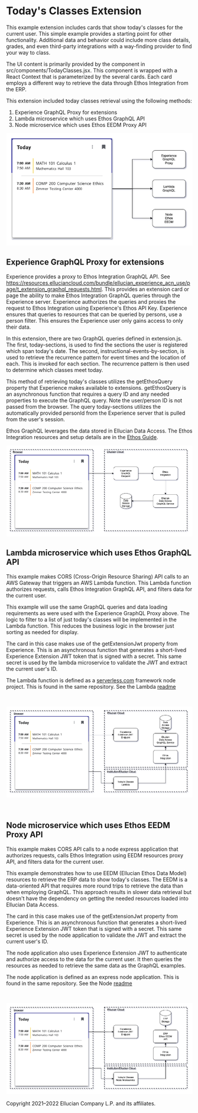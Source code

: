 # Today's Classes Extension
This example extension includes cards that show today's classes for the current user. This simple example provides a starting point for other functionality. Additional data and behavior could include more class details, grades, and even third-party integrations with a way-finding provider to find your way to class.

The UI content is primarily provided by the component in src/components/TodayClasses.jsx. This component is wrapped with a React Context that is parameterized by the several cards. Each card employs a different way to retrieve the data through Ethos Integration from the ERP.

This extension included today classes retrieval using the following methods:
1. Experience GraphQL Proxy for extensions
1. Lambda microservice which uses Ethos GraphQL API
1. Node microservice which uses Ethos EEDM Proxy API

![](../docs/images/Todays-Classes-Ethos-Example.png)

## Experience GraphQL Proxy for extensions

Experience provides a proxy to Ethos Integration GraphQL API. See https://resources.elluciancloud.com/bundle/ellucian_experience_acn_use/page/t_extension_graphql_requests.html. This provides an extension card or page the ability to make Ethos Integration GraphQL queries through the Experience server. Experience authorizes the queries and proxies the request to Ethos Integration using Experience's Ethos API Key. Experience ensures that queries to resources that can be queried by persons, use a person filter. This ensures the Experience user only gains access to only their data.

In this extension, there are two GraphQL queries defined in extension.js. The first, today-sections, is used to find the sections the user is registered which span today's date. The second, instructional-events-by-section, is used to retrieve the recurrence pattern for event times and the location of each. This is invoked for each section. The recurrence pattern is then used to determine which classes meet today.

This method of retrieving today's classes utilizes the getEthosQuery property that Experience makes available to extensions. getEthosQuery is an asynchronous function that requires a query ID and any needed properties to execute the GraphQL query. Note the user/person ID is not passed from the browser. The query today-sections utilizes the automatically provided personId from the Experience server that is pulled from the user's session.

Ethos GraphQL leverages the data stored in Ellucian Data Access. The Ethos Integration resources and setup details are in the [Ethos Guide](../docs/today-classes-ethos-guide.md).
 
![](../docs/images/Todays-Classes-Experience-GraphQL-Proxy.png)

## Lambda microservice which uses Ethos GraphQL API

This example makes CORS (Cross-Origin Resource Sharing) API calls to an AWS Gateway that triggers an AWS Lambda function. This Lambda function authorizes requests, calls Ethos Integration GraphQL API, and filters data for the current user.

This example will use the same GraphQL queries and data loading requirements as were used with the Experience GraphQL Proxy above. The logic to filter to a list of just today's classes will be implemented in the Lambda function. This reduces the business logic in the browser just sorting as needed for display.

The card in this case makes use of the getExtensionJwt property from Experience. This is an asynchronous function that generates a short-lived Experience Extension JWT token that is signed with a secret. This same secret is used by the lambda microservice to validate the JWT and extract the current user's ID.

The Lambda function is defined as a [serverless.com](https://serverless.com) framework node project. This is found in the same repository. See the Lambda [readme](../today-classes-lambda/README.md)

<br/>

![](../docs/images/Todays-Classes-Lambda.png)

<br/>

## Node microservice which uses Ethos EEDM Proxy API

This example makes CORS API calls to a node express application that authorizes requests, calls Ethos Integration using EEDM resources proxy API, and filters data for the current user.

This example demonstrates how to use EEDM (Ellucian Ethos Data Model) resources to retrieve the ERP data to show today's classes. The EEDM is a data-oriented API that requires more round trips to retrieve the data than when employing GraphQL. This approach results in slower data retrieval but doesn't have the dependency on getting the needed resources loaded into Ellucian Data Access.

The card in this case makes use of the getExtensionJwt property from Experience. This is an asynchronous function that generates a short-lived Experience Extension JWT token that is signed with a secret. This same secret is used by the node application to validate the JWT and extract the current user's ID.

The node application also uses Experience Extension JWT to authenticate and authorize access to the data for the current user. It then queries the resources as needed to retrieve the same data as the GraphQL examples.

The node application is defined as an express node application. This is found in the same repository. See the Node [readme](../today-classes-node/README.md)

<br/>

![](../docs/images/Todays-Classes-Node.png)

Copyright 2021–2022 Ellucian Company L.P. and its affiliates.

